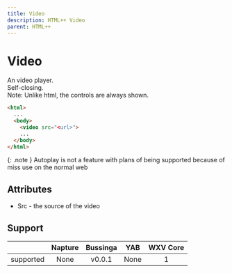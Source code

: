 ```yaml
---
title: Video
description: HTML++ Video
parent: HTML++
---
```

# Video

An video player.\
Self-closing.\
Note: Unlike html, the controls are always shown.

```html
<html>
  ...
  <body>
    <video src="<url>">
    ...
  </body>
</html>
```

{: .note }
Autoplay is not a feature with plans of being supported because of miss use on the normal web

## Attributes

- Src - the source of the video

## Support

|           | Napture                | Bussinga                    | YAB                    | WXV Core            |
| --------- | :--------------------: | :-------------------------: | :--------------------: | :-----------------: |
| supported | <span none>None</span> | <span partial>v0.0.1</span> | <span none>None</span> | <span full>1</span> |
